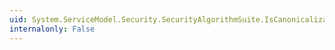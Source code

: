 ```yaml
---
uid: System.ServiceModel.Security.SecurityAlgorithmSuite.IsCanonicalizationAlgorithmSupported(System.String)
internalonly: False
---
```

